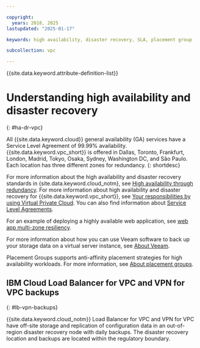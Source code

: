 ```yaml
---

copyright:
  years: 2018, 2025
lastupdated: "2025-01-17"

keywords: high availability, disaster recovery, SLA, placement group

subcollection: vpc

---
```


{{site.data.keyword.attribute-definition-list}}

# Understanding high availability and disaster recovery
{: #ha-dr-vpc}

All {{site.data.keyword.cloud}} general availability (GA) services have a Service Level Agreement of 99.99% availability.
{{site.data.keyword.vpc_short}} is offered in Dallas, Toronto, Frankfurt, London, Madrid, Tokyo, Osaka, Sydney, Washington DC, and São Paulo. Each location has three different zones for redundancy.
{: shortdesc}

For more information about the high
availability and disaster recovery standards in {site.data.keyword.cloud_notm}, see [High availability through redundancy](/docs/resiliency?topic=resiliency-ha-redundancy#zero-downtime). For more information about high
availability and disaster recovery for {{site.data.keyword.vpc_short}}, see
[Your responsibilities by using Virtual Private Cloud](/docs/vpc?topic=vpc-responsibilities-vpc). You can
also find information about [Service Level Agreements](/docs/overview?topic=overview-slas).

For an example of deploying a highly available web application, see [web app multi-zone resiliency](/docs/pattern-vpc-vsi-multizone-resiliency?topic=pattern-vpc-vsi-multizone-resiliency-overview).

For more information about how you can use Veeam software to back up your storage data on a virtual server instance, see
[About Veeam](/docs/vpc?topic=vpc-about-veeam).

Placement Groups supports anti-affinity placement strategies for high availability workloads. For more information, see [About placement groups](/docs/vpc?topic=vpc-about-placement-groups-for-vpc).

## IBM Cloud Load Balancer for VPC and VPN for VPC backups
{: #lb-vpn-backups}

{{site.data.keyword.cloud_notm}} Load Balancer for VPC and VPN for VPC have off-site storage and replication of configuration data in an out-of-region disaster recovery node with daily backups. The disaster recovery location and backups are located within the regulatory boundary.
